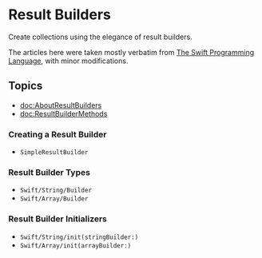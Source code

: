 # Result Builders

Create collections using the elegance of result builders.

The articles here were taken mostly verbatim from [The Swift Programming Language], with minor modifications.

[The Swift Programming Language]: https://docs.swift.org/swift-book/documentation/the-swift-programming-language/

## Topics

 - <doc:AboutResultBuilders>
 - <doc:ResultBuilderMethods>

### Creating a Result Builder

 - ``SimpleResultBuilder``

### Result Builder Types

 - ``Swift/String/Builder``
 - ``Swift/Array/Builder``

### Result Builder Initializers

 - ``Swift/String/init(stringBuilder:)``
 - ``Swift/Array/init(arrayBuilder:)``
